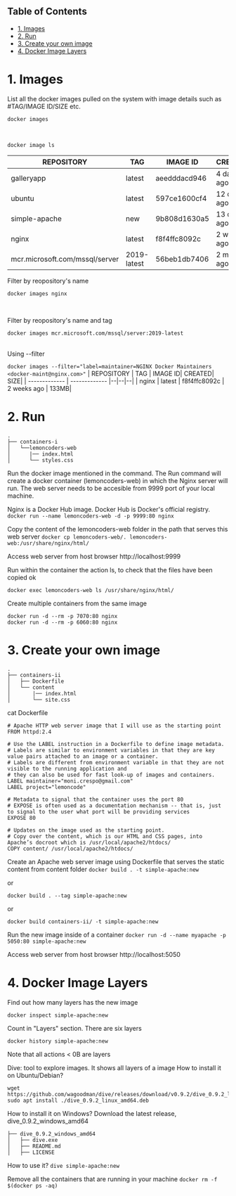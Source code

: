 ## Table of Contents
- [1. Images](#1-images)
- [2. Run](#2-run)
- [3. Create your own image](#3-create-your-own-image)
- [4. Docker Image Layers](#4-docker-image-layers)
   

# 1. Images
List all the docker images pulled on the system with image details such as #TAG/IMAGE ID/SIZE etc. 

`docker images`

<br/>

`docker image ls`

| REPOSITORY  | TAG | IMAGE ID| CREATED| SIZE|
| ------------- | ------------- |--|--|--|
| galleryapp  | latest  |aeedddacd946|4 days ago|128MB|
|ubuntu |                         latest      |  597ce1600cf4 |  12 days ago   | 72.8MB|
|simple-apache|                   new         |  9b808d1630a5  | 13 days ago   | 138MB |
|nginx        |                   latest     |   f8f4ffc8092c   |2 weeks ago   | 133MB |
|mcr.microsoft.com/mssql/server|  2019-latest|   56beb1db7406   |2 months ago  | 1.54GB|


Filter by reopository's name

`docker images nginx`

<br/>

Filter by reopository's name and tag

`docker images mcr.microsoft.com/mssql/server:2019-latest`

<br/>
Using --filter

`docker images --filter="label=maintainer=NGINX Docker Maintainers <docker-maint@nginx.com>"`
| REPOSITORY  | TAG | IMAGE ID| CREATED| SIZE|
| ------------- | ------------- |--|--|--|
| nginx |      latest |   f8f4ffc8092c |  2 weeks ago |  133MB|

# 2. Run
```
.
├── containers-i
│   └──lemoncoders-web
│      |── index.html
│      └── styles.css
```
Run the docker image mentioned in the command. The Run command will create a docker container (lemoncoders-web) in which the Nginx server will run. The web server needs to be accesible from 9999 port of your local machine.

Nginx is a Docker Hub image. Docker Hub is Docker's official registry.
`docker run --name lemoncoders-web -d -p 9999:80 nginx`

Copy the content of the lemoncoders-web folder in the path that serves this web server
`docker cp lemoncoders-web/. lemoncoders-web:/usr/share/nginx/html/`

Access web server from host browser http://localhost:9999

Run within the container the action ls, to check that the files have been copied ok

`docker exec lemoncoders-web ls /usr/share/nginx/html/`


Create multiple containers from the same image
```
docker run -d --rm -p 7070:80 nginx
docker run -d --rm -p 6060:80 nginx
```


# 3. Create your own image

```
.
├── containers-ii
│   ├── Dockerfile
│   └── content
│       |── index.html
│       └── site.css
```
cat Dockerfile
```
# Apache HTTP web server image that I will use as the starting point
FROM httpd:2.4

# Use the LABEL instruction in a Dockerfile to define image metadata. 
# Labels are similar to environment variables in that they are key value pairs attached to an image or a container. 
# Labels are different from environment variable in that they are not visible to the running application and
# they can also be used for fast look-up of images and containers.
LABEL maintainer="moni.crespo@gmail.com"
LABEL project="lemoncode"

# Metadata to signal that the container uses the port 80
# EXPOSE is often used as a documentation mechanism -- that is, just to signal to the user what port will be providing services
EXPOSE 80

# Updates on the image used as the starting point.
# Copy over the content, which is our HTML and CSS pages, into Apache’s docroot which is /usr/local/apache2/htdocs/
COPY content/ /usr/local/apache2/htdocs/
```

Create an Apache web server image using Dockerfile that serves the static content from content folder
`docker build . -t simple-apache:new`

or

`docker build . --tag simple-apache:new`

or 

`docker build containers-ii/ -t simple-apache:new`

Run the new image inside of a container
`docker run -d --name myapache -p 5050:80 simple-apache:new`

Access web server from host browser
http://localhost:5050

# 4. Docker Image Layers
Find out how many layers has the new image

`docker inspect simple-apache:new`

Count in "Layers" section. There are six layers 

`docker history simple-apache:new`

Note that all actions < 0B are layers

Dive: tool to explore images. It shows all layers of a image
How to install it on Ubuntu/Debian?
```
wget https://github.com/wagoodman/dive/releases/download/v0.9.2/dive_0.9.2_linux_amd64.deb
sudo apt install ./dive_0.9.2_linux_amd64.deb
```
How to install it on Windows?
Download the latest release, dive_0.9.2_windows_amd64
```
├── dive_0.9.2_windows_amd64
│   ├── dive.exe
│   ├── README.md
│   ├── LICENSE
```
How to use it?
`dive simple-apache:new`



Remove all the containers that are running in your machine 
`docker rm -f $(docker ps -aq)`